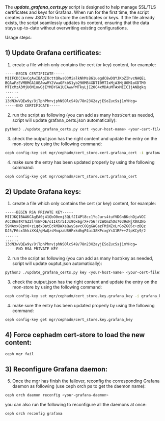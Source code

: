 The _**update_grafana_certs.py**_ script is designed to help manage SSL/TLS certificates and keys for Grafana. When run for the first time, the script creates a new JSON file to store the certificates or keys. If the file already exists, the script seamlessly updates its content, ensuring that the data stays up-to-date without overwriting existing configurations.

Usage steps:

## 1) Update Grafana certificates:

1) create a file which only contains the cert (or key) content, for example:

```bash
-----BEGIN CERTIFICATE-----
MIIFCDCCAvCgAwIBAgIUcttQRwsQ3MialkNhMsB61uegdC8wDQYJKoZIhvcNAQEL
BQAwFzEVMBMGA1UEAwwMY2VwaGFkbS1yb290MB4XDTI0MTIxMjA3MjU0M1oXDTM0
MTIxMzA3MjU0M1owGjEYMBYGA1UEAwwPMTkyLjE2OC4xMDAuMTAxMIICIjANBgkq
......
......
13dN3wVQEw9y/8jTphPhnvjphNSOlcS49/78n23X2ayjESoZucSsj1mYHcg=
-----END CERTIFICATE-----
```

2) run the script as following (you can add as many host/cert as needed, script will update grafana_certs.json automatically):

```bash
python3 ./update_grafana_certs.py cert <your-host-name> <your-cert-file> grafana_certs.json
```


3) check the output.json has the right content and update the entry on the mon-store by using the following command:
```bash
ceph config-key set mgr/cephadm/cert_store.cert.grafana_cert -i grafana_certs.json
```

4) make sure the entry has been updated properly by using the following command:
```bash
ceph config-key get mgr/cephadm/cert_store.cert.grafana_cert
```

## 2) Update Grafana keys:

1) create a file which only contains the cert (or key) content, for example:

```bash
-----BEGIN RSA PRIVATE KEY-----
MIIJKQIBAAKCAgEA0j41QbO0emj3QLfJI4Pl8cc1YcJurs4tuYVDGnBKchDjaVOC
ACC86mTRTGZ2l4mWFQE/o1Iktr5IJx9Ox6grX+756rrzWQmZhOs7039oHjX0AZNo
59NAxx02pnO+zLqdxBatEckMBWXaQwySavcCOQgGWGazFMiNZxLrGoZGO5c+zBQz
DJ5/P6cx3hkiXK4/gMwQzsMnqzaU8HPxkdhgP4ui38KPcxgYsG1RP++ZlpKCy9/2
......
......
13dN3wVQEw9y/8jTphPhnvjphNSOlcS49/78n23X2ayjESoZucSsj1mYHcg=
-----END RSA PRIVATE KEY-----
```

2) run the script as following (you can add as many host/key as needed, script will update ouptut.json automatically):

```bash
python3 ./update_grafana_certs.py key <your-host-name> <your-cert-file> grafana_keys.json
```


3) check the output.json has the right content and update the entry on the mon-store by using the following command:
```bash
ceph config-key set mgr/cephadm/cert_store.key.grafana_key -i grafana_keys.json
```

4) make sure the entry has been updated properly by using the following command:
```bash
ceph config-key get mgr/cephadm/cert_store.key.grafana_key
```
## 4) Force cephadm cert-store to load the new content:
```bash
ceph mgr fail
```

## 3) Reconfigure Grafana daemon:

5) Once the mgr has finish the failover, reconfig the corresponding Grafana daemon as following (use ceph orch ps to get the daemon name):
```bash
ceph orch daemon reconfig <your-grafana-daemon>
```

you can also run the following to reconfigure all the daemons at once:
```bash
ceph orch reconfig grafana
```






